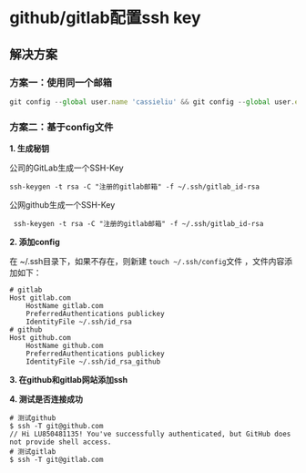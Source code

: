 # github/gitlab配置ssh key

## 解决方案

### 方案一：使用同一个邮箱

```js
git config --global user.name 'cassieliu' && git config --global user.email 'cassieliu@augmentum.com.cn'

```

### 方案二：基于config文件

 **1. 生成秘钥**
 
 公司的GitLab生成一个SSH-Key
 ```
 ssh-keygen -t rsa -C "注册的gitlab邮箱" -f ~/.ssh/gitlab_id-rsa
 ```
 
公网github生成一个SSH-Key
```
 ssh-keygen -t rsa -C "注册的gitlab邮箱" -f ~/.ssh/gitlab_id-rsa
 ```

 **2. 添加config** 
 
在 ~/.ssh目录下，如果不存在，则新建 ```touch ~/.ssh/config```文件 ，文件内容添加如下：
```
# gitlab
Host gitlab.com
    HostName gitlab.com
    PreferredAuthentications publickey
    IdentityFile ~/.ssh/id_rsa
# github
Host github.com
    HostName github.com
    PreferredAuthentications publickey
    IdentityFile ~/.ssh/id_rsa_github
```
**3. 在github和gitlab网站添加ssh**

**4.  测试是否连接成功**

```
# 测试github
$ ssh -T git@github.com
// Hi LU850481135! You've successfully authenticated, but GitHub does not provide shell access.
# 测试gitlab
$ ssh -T git@gitlab.com
```